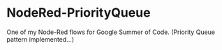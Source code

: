 # NodeRed-PriorityQueue
One of my Node-Red flows for Google Summer of Code. (Priority Queue pattern implemented...)
